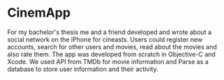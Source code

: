 CinemApp
========

For my bachelor's thesis me and a friend developed and wrote about a social network on the iPhone for cineasts. Users could register new accounts, search for other users and movies, read about the movies and also rate them. The app was developed from scratch in Objective-C and Xcode. We used API from TMDb for movie information and Parse as a database to store user information and their activity.
